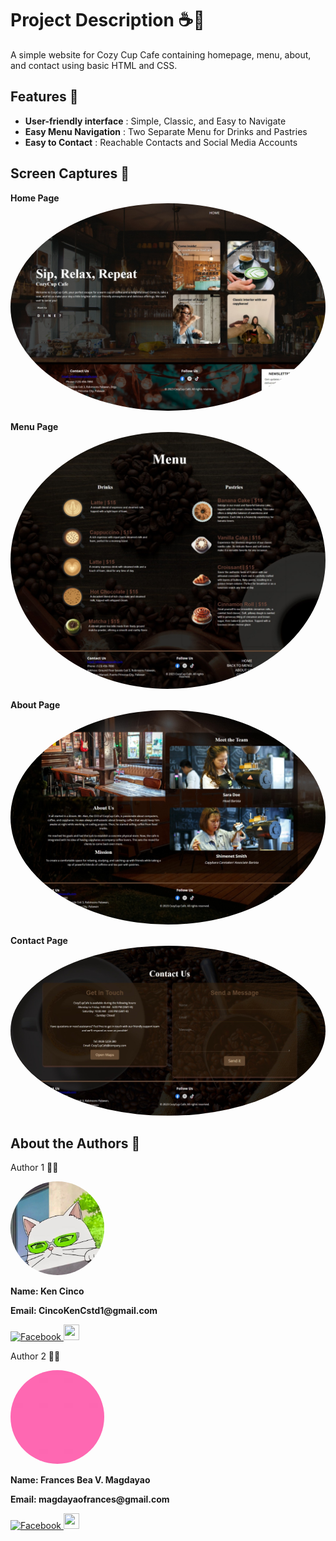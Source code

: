 # Project Description ☕️🍰
A simple website for Cozy Cup Cafe containing homepage, menu, about, and contact using basic HTML and CSS.

## Features 🌟
- __User-friendly interface__ : Simple, Classic, and Easy to Navigate
- __Easy Menu Navigation__ : Two Separate Menu for Drinks and Pastries
- __Easy to Contact__ : Reachable Contacts and Social Media Accounts

## Screen Captures 📸
__Home Page__
<img src="https://github.com/Kenjicci/cozycup-cafe/blob/main/img/homepagesss.jpeg"
     style="border-radius: 50%;" 
     alt="HomepageScreenshot">

__Menu Page__
<img src="https://github.com/Kenjicci/cozycup-cafe/blob/main/img/menusss.jpeg"
     style="border-radius: 50%;" 
     alt="MenuPageScreenshot">

__About Page__
<img src="https://github.com/Kenjicci/cozycup-cafe/blob/main/img/aboutsss.jpeg"
     style="border-radius: 50%;" 
     alt="MenuPageScreenshot">

__Contact Page__
<img src="https://github.com/Kenjicci/cozycup-cafe/blob/main/img/contactsss.jpeg"
     style="border-radius: 50%;" 
     alt="MenuPageScreenshot">


## About the Authors 👥
<p>Author 1 👨‍💻</p>
<img src="https://github.com/Kenjicci/cozycup-cafe/blob/main/img/Kenjicci.jpg" 
     width="150" 
     style="border-radius: 50%;" 
     alt="Kenjicci Photo">

__Name: Ken Cinco__

__Email: CincoKenCstd1@gmail.com__

<a href="https://www.facebook.com/ken.cinco.7330/">
  <img src="https://github.com/gauravghongde/social-icons/blob/master/PNG/Color/Facebook.png" alt="Facebook" width="25" height="25"/>
</a>
<a href="https://github.com/Kenjicci">
  <img src="https://github.com/gauravghongde/social-icons/blob/master/PNG/Color/Github.png" width="25" height="25"/>
</a>
<p></p>
<p>Author 2 👩‍💻</p>
<img src="https://github.com/Kenjicci/cozycup-cafe/blob/main/img/ampalayaa.jpg" 
     width="150" 
     style="border-radius: 50%;" 
     alt="ampalayaa Photo">

__Name: Frances Bea V. Magdayao__

__Email: magdayaofrances@gmail.com__

<a href="https://www.facebook.com/Isabelavua">
  <img src="https://github.com/gauravghongde/social-icons/blob/master/PNG/Color/Facebook.png" alt="Facebook" width="25" height="25"/>
</a>
<a href="https://github.com/ampalayaa">
  <img src="https://github.com/gauravghongde/social-icons/blob/master/PNG/Color/Github.png" width="25" height="25"/>
</a>






